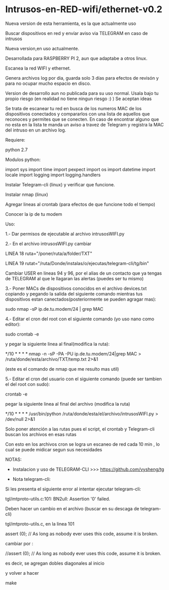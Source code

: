 # Intrusos-en-RED-wifi/ethernet-v0.2
Nueva version de esta herramienta, es la que actualmente uso


Buscar dispositivos en red y envíar aviso via TELEGRAM en caso de intrusos

Nueva version,en uso actualmente.

Desarrollada para RASPBERRY PI 2, aun que adaptabe a otros linux.

Escanea la red WIFI y ethernet.

Genera archivos log por dia, guarda solo 3 días para efectos de revisón y para no ocupar mucho espacio en disco. 

Version de desarrollo aun no publicada para su uso normal. 
Usala bajo tu propio riesgo (en realidad no tiene ningun riesgo :)   ) Se aceptan ideas

Se trata de escanear tu red en busca de los numeros MAC de los dispositivos conectados y compararlos con una lista de aquellos que reconoces y permites que se conecten. En caso de encontrar alguno que no esta en la lista te manda un aviso a travez de Telegram y registra la MAC del intruso en un archivo log.

Requiere:

python 2.7

Modulos python:

import sys
import time
import pexpect
import os
import datetime
import locale
import logging
import logging.handlers

Instalar Telegram-cli (linux) y verificar que funcione.

Instalar nmap (linux)

Agregar lineas al crontab (para efectos de que funcione todo el tiempo)

Conocer la ip de tu modem


Uso:

1.- Dar permisos de ejecutable al archivo intrusosWIFI.py


2.- En el archivo intrusosWIFI.py cambiar 

LINEA 18 
ruta="/poner/ruta/a/folder/TXT"

LINEA 19
rutat="/ruta/Donde/instalas/o/ejecutas/telegram-cli/tg/bin"

Cambiar USER en lineas 94 y 96, por el alias de un contacto que ya tengas de TELEGRAM al que le llagaran las alertas (puedes ser tu mismo)


3.- Poner MACs de dispositivos conocidos en el archivo devices.txt copiando y pegando la salida del siguiente comando mientras tus dispositivos estan canectados(posteriormente se pueden agragar mas):

sudo nmap -sP ip.de.tu.modem/24 | grep MAC


4.- Editar el cron del root con el siguiente comando (yo uso nano como editor):

sudo crontab -e

y pegar la siguiente linea al final(modifica la ruta):

*/10 * * * * nmap -n -sP -PA -PU ip.de.tu.modem/24|grep MAC > /ruta/donde/esta/archivo/TXT/temp.txt 2>&1

(este es el comando de nmap que me resulto mas util)


5.- Editar el cron del usuario con el siguiente comando (puede ser tambien el del root con sudo):

crontab -e


pegar la siguiente linea al final del archivo (modifica la ruta)


*/10 * * * * /usr/bin/python /ruta/donde/esta/el/archivo/intrusosWIFI.py > /dev/null 2>&1


Solo poner atención a las rutas pues el script, el crontab y Telegram-cli buscan los archivos en esas rutas

Con esto en los archivos cron se logra un escaneo de red cada 10 min , lo cual se puede midicar segun sus necesidades


NOTAS:


* Instalacion y uso de TELEGRAM-CLI >>> https://github.com/vysheng/tg



* Nota telegram-cli: 

Si les presenta el siguiente error al intentar ejecutar telegram-cli:

tgl/mtproto-utils.c:101: BN2ull: Assertion '0' failed.


Deben hacer un cambio en el archivo (buscar en su descaga de telegram-cli)

tgl/mtproto-utils.c, en la linea 101


assert (0); // As long as nobody ever uses this code, assume it is broken.

cambiar por :

//assert (0); // As long as nobody ever uses this code, assume it is broken.


es decir, se agregan dobles diagonales al inicio

y volver a hacer

make
